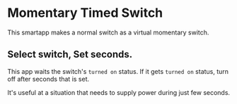 # Momentary Timed Switch

This smartapp makes a normal switch as a virtual momentary switch.

## Select switch, Set seconds.

This app waits the switch's `turned on` status.
If it gets `turned on` status, turn off after seconds that is set.

It's useful at a situation that needs to supply power during just few seconds.
